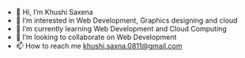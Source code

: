 - 👋 Hi, I’m Khushi Saxena
- 👀 I’m interested in Web Development, Graphics designing and cloud 
- 🌱 I’m currently learning Web Development and Cloud Computing
- 💞️ I’m looking to collaborate on Web Development
- 📫 How to reach me khushi.saxna.0811@gmail.com

<!---
khushi11saxena/khushi11saxena is a ✨ special ✨ repository because its `README.md` (this file) appears on your GitHub profile.
You can click the Preview link to take a look at your changes.
--->
